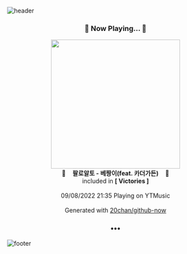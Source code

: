 ![header](https://capsule-render.vercel.app/api?type=wave&height=170&section=header&text=Hi.%20I'm%20SHIFT&fontColor=090707&fontAlignX=45&fontAlignY=65&fontSize=100)

<h3 align="center">🎵 Now Playing... 🎵</h3>
<p align="center">
  <a href="https://music.youtube.com/watch?v=Sn6UXWUGdc4">
    <img width="300" src="https://lh3.googleusercontent.com/726s6Nc7oMC2b37br94lX3Ey1w5mHjiXYbHV4SsHC1pXyATwA7ibjm5waM_2WGJG5nZNLkc9KMJ1N8FJsw">
  </a>
  <br>
  🎵&nbsp&nbsp&nbsp <b>팔로알토 - 베짱이(feat. 카더가든)</b> &nbsp&nbsp&nbsp🎵
  <br>
  included in <b>[ Victories ]</b>
  
  <br />
  <br />
  09/08/2022 21:35 Playing on YTMusic
  <br />
  <br />
  Generated with <a href="https://github.com/20chan/github-now">20chan/github-now</a>
</p>

<h3 align="center">•••</h3>

![footer](https://capsule-render.vercel.app/api?type=wave&height=150&section=footer)
